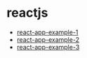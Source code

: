 # reactjs

- [react-app-example-1](https://github.com/bkjeon1614/javascript-study/tree/master/reactjs/study/base/react-app-example-1)
- [react-app-example-2](https://github.com/bkjeon1614/javascript-study/tree/master/reactjs/study/base/react-app-example-2)
- [react-app-example-3](https://github.com/bkjeon1614/javascript-study/tree/master/reactjs/study/base/react-app-example-3)